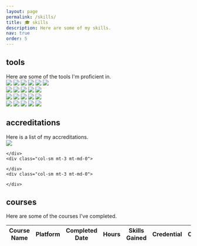```yaml
---
layout: page
permalink: /skills/
title: 🎓 skills
description: Here are some of my skills.
nav: true
order: 5
---
```


<div class="projects">
<h2 class="category">tools</h2>
  Here are some of the tools I'm proficient in.
  <div class="row mt-3">
    <div class="col-sm mt-3 mt-md-0">
      <img src="/assets/img/skills/python.png">
      <img src="/assets/img/skills/sklearn.png">
      <img src="/assets/img/skills/docker.png">
      <img src="/assets/img/skills/neo4j.png">
      <img src="/assets/img/skills/postgressql.png">
      <img src="/assets/img/skills/streamlit.png">
    </div>
    <div class="col-sm mt-3 mt-md-0">
      <img src="/assets/img/skills/databricks.png">
      <img src="/assets/img/skills/tensorflow.png">
      <img src="/assets/img/skills/git.png">
      <img src="/assets/img/skills/spacy.png">
      <img src="/assets/img/skills/latex.png">
    </div>
    <div class="col-sm mt-3 mt-md-0">
      <img src="/assets/img/skills/pandas.png">
      <img src="/assets/img/skills/pytorch.png">
      <img src="/assets/img/skills/plotly.png">
      <img src="/assets/img/skills/shap.png">
      <img src="/assets/img/skills/r.png">
    </div>
    <div class="col-sm mt-3 mt-md-0">
      <img src="/assets/img/skills/numpy.png">
      <img src="/assets/img/skills/transformers.png">
      <img src="/assets/img/skills/spark.png">
      <img src="/assets/img/skills/mlflow.png">
      <img src="/assets/img/skills/flask.png">
    </div>
  </div>
<h2 class="category">accreditations</h2>
  Here is a list of my accreditations.
  <div class="row mt-3">
    <div class="col-sm mt-3 mt-md-0">
      <a href="https://credentials.databricks.com/55fb7987-70cc-4296-802c-58a4924c76c2#gs.yqniy9" target="_blank">
        <img src="/assets/img/skills/lakehouse_fundamentals.png">
      </a>
    </div>
    <div class="col-sm mt-3 mt-md-0">
      
    </div>
    <div class="col-sm mt-3 mt-md-0">
      
    </div>
    <div class="col-sm mt-3 mt-md-0">
      
    </div>
</div>
<h2 class="category">courses</h2>
  Here are some of the courses I've completed.
  <table
  data-click-to-select="false"
  data-height="780"
  data-pagination="true"
  data-search="true"
  data-toggle="table"
  data-url="{{ '/assets/json/courses.json' | relative_url }}">
  <thead>
    <tr>
      <th data-field="name" data-halign="left" data-align="left" data-sortable="true">Course Name</th>
      <th data-field="platform" data-halign="center" data-align="center" data-sortable="true">Platform</th>
      <th data-field="date" data-halign="center" data-align="center" data-sortable="true">Completed Date</th>
      <th data-field="hours" data-halign="center" data-align="center" data-sortable="true">Hours</th>
      <th data-field="skills" data-halign="left" data-align="left" data-sortable="true">Skills Gained</th>
      <th data-field="credential" data-halign="center" data-align="center" data-sortable="true">Credential</th>
      <th data-field="certificate" data-halign="center" data-align="center" data-sortable="true">Certificate</th>
    </tr>
  </thead>
</table>
</div>
